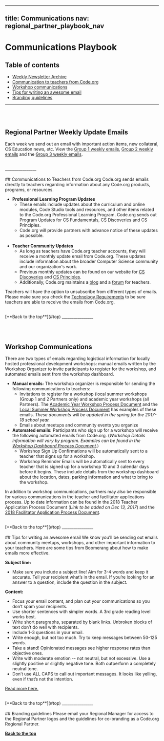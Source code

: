 
---
title: Communications
nav: regional_partner_playbook_nav
---

# Communications Playbook

## Table of contents

- [Weekly Newsletter Archive](#archive)
- [Communication to teachers from Code.org](#code.org)
- [Workshop communications](#workshop)
- [Tips for writing an awesome email](#tips)
- [Branding guidelines](#branding)

________________
<a id="archive"></a>
<br/>
<br/>

## Regional Partner Weekly Update Emails
Each week we send out an email with important action items, new collateral, CS Education news, etc. View the [Group 1 weekly emails](https://docs.google.com/document/d/1suhDTctEfeGnXY4shwWqBmb8dIXZ603RkVfqPuVPbnU/edit?usp=sharing), [Group 2 weekly emails](https://docs.google.com/document/d/1Z1gXtCTU5Veih9gAxLw4VsAHeSC4HA_A70O1VWH_ZZI/edit?usp=sharing) and the [Group 3 weekly emails](https://docs.google.com/document/d/1DThTQqcD6Rvvl0KTeH3sRIt-sKkDGlPRzixbe55q4gc/edit).

<br/>
________________
<a id="code.org"></a>
<br/>
<br/>
## Communications to Teachers from Code.org
Code.org sends emails directly to teachers regarding information about any Code.org products, programs, or resources.

- **Professional Learning Program Updates**
	- These emails include updates about the curriculum and online modules, Code Studio tools and resources, and other items related to the Code.org Professional Learning Program. Code.org sends out Program Updates for CS Fundamentals, CS Discoveries and CS Principles.
	- Code.org will provide partners with advance notice of these updates as possible.
<br/><br/>
- **Teacher Community Updates**
	- As long as teachers have Code.org teacher accounts, they will receive a monthly update email from Code.org. These updates include information about the broader Computer Science community and our organization's work.
	- Previous monthly updates can be found on our website for [CS Discoveries](https://code.org/educate/csd/status_signup) and [CS Principles](https://code.org/educate/csp/CSPStatus_Signup).
	- Additionally, Code.org maintains a [blog](http://teacherblog.code.org/) and a [forum](https://forum.code.org/) for teachers.


Teachers will have the option to unsubscribe from different types of emails. Please make sure you check the [Technology Requirements](/educate/professional-learning-partner/playbook/teacher-support#technology) to be sure teachers are able to receive the emails from Code.org.

<br/>
[**Back to the top**](#top)
________________

<a id="workshop"></a>
<br/>
<br/>
## Workshop Communications

There are two types of emails regarding logistical information for locally hosted professional development workshops: manual emails written by the Workshop Organizer to invite participants to register for the workshop, and automated emails sent from the workshop dashboard.

- **Manual emails:** The workshop organizer is responsible for sending the following communications to teachers:
	- Invitations to register for a workshop (local summer workshops (Group 1 and 2 Partners only) and academic year workshops (all Partners). The [Academic Year Workshop Process Document](https://docs.google.com/document/d/1lI8E7IE0MOYktAPsmssb6vRVI5--s_5zK8OkUAcw158/edit?disco=AAAAA_lL-1o&ts=59833f89) and the [Local Summer Workshop Process Document](https://docs.google.com/document/d/12rsY1FMkiVN90-83yvEsikawtsiQzy5wc1xQER1QoyM/edit) has examples of these emails. *These documents will be updated in the spring for the 2017-18 school year.*
	- Emails about meetups and community events you organize
- **Automated emails:** Participants who sign up for a workshop will receive the following automated emails from Code.org. (*Workshop Details information will vary by program. Examples can be found in the [Workshop Dashboard Process Document](https://docs.google.com/document/d/1FEkjohxBfOkoSjPC0C3EvXztEf-kcocN8uk16WI2tlo/edit).*)
	- Workshop Sign Up Confirmations will be automatically sent to a teacher that signs up for a workshop.
	- Workshop Reminder Emails will be automatically sent to every teacher that is signed up for a workshop 10 and 3 calendar days before it begins. These include details from the workshop dashboard about the location, dates, parking information and what to bring to the workshop.

In addition to workshop communications, partners may also be responsible for various communications in the teacher and facilitator applications process. Up to date information can be found in the 2018 Teacher Application Process Document (*Link to be added on Dec 13, 2017*) and the [2018 Facilitator Application Process Document](https://docs.google.com/document/d/11-I1qsTrvODrZgKDNP2frGLrMjmUb-C9ChOt7nbqV2Y/edit#).

<br/>
[**Back to the top**](#top)
________________
<a id="tips"></a>
<br/>
<br/>
## Tips for writing an awesome email
We know you’ll be sending out emails about community meetups, workshops, and other important information to your teachers. Here are some tips from Boomerang about how to make emails more effective.

**Subject line:<br/>**

- Make sure you include a subject line! Aim for 3-4 words and keep it accurate. Tell your recipient what’s in the email. If you’re looking for an answer to a question, include the question in the subject.

**Content:<br/>**

- Focus your email content, and plan out your communications so you don’t spam your recipients.
- Use shorter sentences with simpler words. A 3rd grade reading level works best.
- Write short paragraphs, separated by blank links. Unbroken blocks of text don’t do well with recipients.
- Include 1-3 questions in your email.
- Write enough, but not too much. Try to keep messages between 50-125 words.
- Take a stand! Opinionated messages see higher response rates than objective ones.
- Write with moderate emotion -- not neutral, but not excessive. Use a slightly positive or slightly negative tone. Both outperform a completely neutral tone.
- Don’t use ALL CAPS to call out important messages. It looks like yelling, even if that’s not the intention.

[Read more here.](http://blog.boomerangapp.com/2016/02/7-tips-for-getting-more-responses-to-your-emails-with-data/?utm_medium=email&utm_source=year+in+review&utm_content=CTA)

<br/>
[**Back to the top**](#top)
________________
<a id="branding"></a>
<br/>
<br/>
## Branding guidelines
Please email your Regional Manager for access to the Regional Partner logos and the guidelines for co-branding as a Code.org Regional Partner.






[**Back to the top**](#top)
